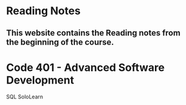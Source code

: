 # Reading Notes
## This website contains the Reading notes from the beginning of the course.

# Code 401 - Advanced Software Development
SQL 
SoloLearn
